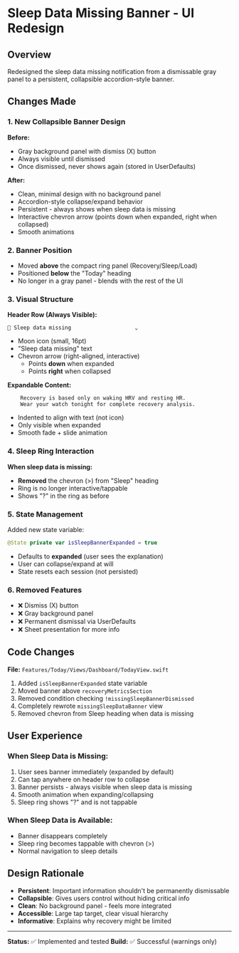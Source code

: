 # Sleep Data Missing Banner - UI Redesign

## Overview
Redesigned the sleep data missing notification from a dismissable gray panel to a persistent, collapsible accordion-style banner.

## Changes Made

### 1. **New Collapsible Banner Design**

**Before:**
- Gray background panel with dismiss (X) button
- Always visible until dismissed
- Once dismissed, never shows again (stored in UserDefaults)

**After:**
- Clean, minimal design with no background panel
- Accordion-style collapse/expand behavior
- Persistent - always shows when sleep data is missing
- Interactive chevron arrow (points down when expanded, right when collapsed)
- Smooth animations

### 2. **Banner Position**
- Moved **above** the compact ring panel (Recovery/Sleep/Load)
- Positioned **below** the "Today" heading
- No longer in a gray panel - blends with the rest of the UI

### 3. **Visual Structure**

**Header Row (Always Visible):**
```
🌙 Sleep data missing                    ⌄
```
- Moon icon (small, 16pt)
- "Sleep data missing" text
- Chevron arrow (right-aligned, interactive)
  - Points **down** when expanded
  - Points **right** when collapsed

**Expandable Content:**
```
    Recovery is based only on waking HRV and resting HR. 
    Wear your watch tonight for complete recovery analysis.
```
- Indented to align with text (not icon)
- Only visible when expanded
- Smooth fade + slide animation

### 4. **Sleep Ring Interaction**

**When sleep data is missing:**
- **Removed** the chevron (>) from "Sleep" heading
- Ring is no longer interactive/tappable
- Shows "?" in the ring as before

### 5. **State Management**

Added new state variable:
```swift
@State private var isSleepBannerExpanded = true
```
- Defaults to **expanded** (user sees the explanation)
- User can collapse/expand at will
- State resets each session (not persisted)

### 6. **Removed Features**
- ❌ Dismiss (X) button
- ❌ Gray background panel
- ❌ Permanent dismissal via UserDefaults
- ❌ Sheet presentation for more info

## Code Changes

**File:** `Features/Today/Views/Dashboard/TodayView.swift`

1. Added `isSleepBannerExpanded` state variable
2. Moved banner above `recoveryMetricsSection`
3. Removed condition checking `!missingSleepBannerDismissed`
4. Completely rewrote `missingSleepDataBanner` view
5. Removed chevron from Sleep heading when data is missing

## User Experience

### When Sleep Data is Missing:
1. User sees banner immediately (expanded by default)
2. Can tap anywhere on header row to collapse
3. Banner persists - always visible when sleep data is missing
4. Smooth animation when expanding/collapsing
5. Sleep ring shows "?" and is not tappable

### When Sleep Data is Available:
- Banner disappears completely
- Sleep ring becomes tappable with chevron (>)
- Normal navigation to sleep details

## Design Rationale

- **Persistent**: Important information shouldn't be permanently dismissable
- **Collapsible**: Gives users control without hiding critical info
- **Clean**: No background panel - feels more integrated
- **Accessible**: Large tap target, clear visual hierarchy
- **Informative**: Explains why recovery might be limited

---

**Status:** ✅ Implemented and tested
**Build:** ✅ Successful (warnings only)
